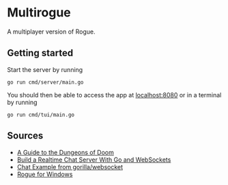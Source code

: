 Multirogue
==========

A multiplayer version of Rogue.

## Getting started

Start the server by running

    go run cmd/server/main.go

You should then be able to access the app at [localhost:8080](localhost:8080) or in a terminal by running

    go run cmd/tui/main.go

## Sources

- [A Guide to the Dungeons of Doom](https://docs-archive.freebsd.org/44doc/usd/30.rogue/paper.pdf)
- [Build a Realtime Chat Server With Go and WebSockets](https://scotch.io/bar-talk/build-a-realtime-chat-server-with-go-and-websockets)
- [Chat Example from gorilla/websocket](https://github.com/gorilla/websocket/tree/master/examples/chat)
- [Rogue for Windows](https://www.prankster.com/winrogue/)
